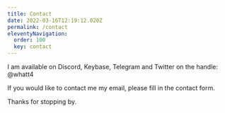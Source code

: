 ```yaml
---
title: Contact
date: 2022-03-16T12:19:12.020Z
permalink: /contact
eleventyNavigation:
  order: 100
  key: contact
---
```

I am available on Discord, Keybase, Telegram and Twitter on the handle: @whatt4

If you would like to contact me my email, please fill in the contact form.

Thanks for stopping by.